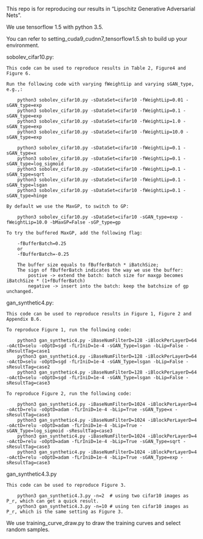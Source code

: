 This repo is for reproducing our results in “Lipschitz Generative Adversarial Nets”.

We use tensorflow 1.5 with python 3.5.

You can refer to setting_cuda9_cudnn7_tensorflow1.5.sh to build up your environment.

sobolev_cifar10.py:
    
    This code can be used to reproduce results in Table 2, Figure4 and Figure 6.
    
    Run the following code with varying fWeightLip and varying sGAN_type, e.g.,:

        python3 sobolev_cifar10.py -sDataSet=cifar10 -fWeightLip=0.01 -sGAN_type=exp
        python3 sobolev_cifar10.py -sDataSet=cifar10 -fWeightLip=0.1 -sGAN_type=exp
        python3 sobolev_cifar10.py -sDataSet=cifar10 -fWeightLip=1.0 -sGAN_type=exp
        python3 sobolev_cifar10.py -sDataSet=cifar10 -fWeightLip=10.0 -sGAN_type=exp
    
        python3 sobolev_cifar10.py -sDataSet=cifar10 -fWeightLip=0.1 -sGAN_type=x
        python3 sobolev_cifar10.py -sDataSet=cifar10 -fWeightLip=0.1 -sGAN_type=log_sigmoid
        python3 sobolev_cifar10.py -sDataSet=cifar10 -fWeightLip=0.1 -sGAN_type=sqrt
        python3 sobolev_cifar10.py -sDataSet=cifar10 -fWeightLip=0.1 -sGAN_type=lsgan
        python3 sobolev_cifar10.py -sDataSet=cifar10 -fWeightLip=0.1 -sGAN_type=hinge
    
    By default we use the MaxGP, to switch to GP:

        python3 sobolev_cifar10.py -sDataSet=cifar10 -sGAN_type=exp -fWeightLip=10.0 -bMaxGP=False -sGP_type=gp

    To try the buffered MaxGP, add the following flag: 
    
        -fBufferBatch=0.25
        or
        -fBufferBatch=-0.25
 
        The buffer size equals to fBufferBatch * iBatchSize; 
        The sign of fBufferBatch indicates the way we use the buffer: 
            postive -> extend the batch: batch size for maxgp becomes iBatchSize * (1+fBufferBatch) 
            negative -> insert into the batch: keep the batchsize of gp unchanged.

gan_synthetic4.py:

    This code can be used to reproduce results in Figure 1, Figure 2 and Appendix B.6.
    
    To reproduce Figure 1, run the following code: 
    
        python3 gan_synthetic4.py -iBaseNumFilterD=128 -iBlockPerLayerD=64 -oActD=selu -oOptD=sgd -fLrIniD=1e-4 -sGAN_Type=lsgan -bLip=False -sResultTag=case1
        python3 gan_synthetic4.py -iBaseNumFilterD=128 -iBlockPerLayerD=64 -oActD=selu -oOptD=sgd -fLrIniD=1e-4 -sGAN_Type=lsgan -bLip=False -sResultTag=case2
        python3 gan_synthetic4.py -iBaseNumFilterD=128 -iBlockPerLayerD=64 -oActD=selu -oOptD=sgd -fLrIniD=1e-4 -sGAN_Type=lsgan -bLip=False -sResultTag=case3       
    
    To reproduce Figure 2, run the following code:

        python3 gan_synthetic4.py -iBaseNumFilterD=1024 -iBlockPerLayerD=4 -oActD=relu -oOptD=adam -fLrIniD=1e-4 -bLip=True -sGAN_Type=x -sResultTag=case3
        python3 gan_synthetic4.py -iBaseNumFilterD=1024 -iBlockPerLayerD=4 -oActD=relu -oOptD=adam -fLrIniD=1e-4 -bLip=True -sGAN_Type=log_sigmoid -sResultTag=case3
        python3 gan_synthetic4.py -iBaseNumFilterD=1024 -iBlockPerLayerD=4 -oActD=relu -oOptD=adam -fLrIniD=1e-4 -bLip=True -sGAN_Type=sqrt -sResultTag=case3
        python3 gan_synthetic4.py -iBaseNumFilterD=1024 -iBlockPerLayerD=4 -oActD=relu -oOptD=adam -fLrIniD=1e-4 -bLip=True -sGAN_Type=exp -sResultTag=case3

gan_synthetic4.3.py

    This code can be used to reproduce Figure 3. 
    
        python3 gan_synthetic4.3.py -n=2  # using two cifar10 images as P_r, which can get a quick result.
        python3 gan_synthetic4.3.py -n=10 # using ten cifar10 images as P_r, which is the same setting as Figure 3.    
   
We use training_curve_draw.py to draw the training curves and select random samples.
